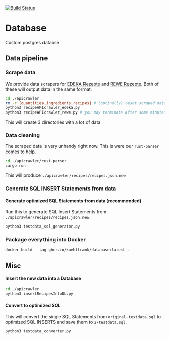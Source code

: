 [![Build Status](https://img.shields.io/endpoint.svg?url=https%3A%2F%2Factions-badge.atrox.dev%2Fkuehlfrank%2Fdatabase%2Fbadge%3Fref%3Dmain&style=flat)](https://actions-badge.atrox.dev/kuehlfrank/database/goto?ref=main)
# Database
Custom postgres databse


## Data pipeline
### Scrape data
We provide data scrapers for [EDEKA Rezepte](https://www.edeka.de/rezepte/suche.jsp) and [REWE Rezepte](https://www.rewe.de/rezepte/). Both of these will output data in the same format.
```sh
cd ./apicrawler
rm -r {quantities,ingredients,recipes} # (optinally) reset scraped data
python3 recipeAPIcrawler_edeka.py
python3 recipeAPIcrawler_rewe.py # you may terminate after some minutes
```
This will create 3 directories with a lot of data

### Data cleaning
The scraped data is very unhandy right now. This is were our `rust-parser` comes to help.
```sh
cd ./apicrawler/rust-parser
cargo run
```
This will produce `./apicrawler/recipes/recipes.json.new`

### Generate SQL INSERT Statements from data
#### Generate optimized SQL Statements from data (recommended)
Run this to generate SQL Insert Statements from `./apicrawler/recipes/recipes.json.new`.
```sh
python3 testdata_sql_generator.py
```

### Package everything into Docker
```
docker build --tag ghcr.io/kuehlfrank/database:latest .
```


## Misc
#### Insert the new data into a Database
```sh
cd ./apicrawler
python3 insertRecipesIntoDb.py
```

#### Convert to optimized SQL
This will convert the single SQL Statements from `original-testdata.sql` to optimized SQL INSERTS and save them to `2-testdata.sql`.
```sh
python3 testdata_converter.py
```
